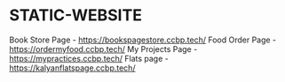 # STATIC-WEBSITE
Book Store Page - https://bookspagestore.ccbp.tech/
Food Order Page - https://ordermyfood.ccbp.tech/
My Projects Page - https://mypractices.ccbp.tech/
Flats page - https://kalyanflatspage.ccbp.tech/
